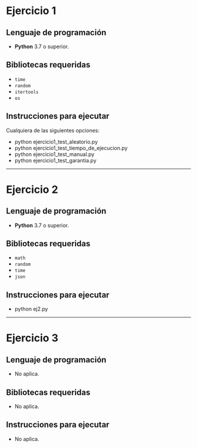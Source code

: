 # Ejercicio 1

## Lenguaje de programación
- **Python** 3.7 o superior.

## Bibliotecas requeridas
- `time`
- `random`
- `itertools`
- `os`

## Instrucciones para ejecutar
Cualquiera de las siguientes opciones:
- python ejercicio1_test_aleatorio.py
- python ejercicio1_test_tiempo_de_ejecucion.py
- python ejercicio1_test_manual.py
- python ejercicio1_test_garantia.py

---

# Ejercicio 2

## Lenguaje de programación
- **Python** 3.7 o superior.

## Bibliotecas requeridas
- `math`
- `random`
- `time`
- `json`

## Instrucciones para ejecutar
- python ej2.py

---

# Ejercicio 3

## Lenguaje de programación

- No aplica.

## Bibliotecas requeridas

- No aplica.

## Instrucciones para ejecutar

- No aplica.